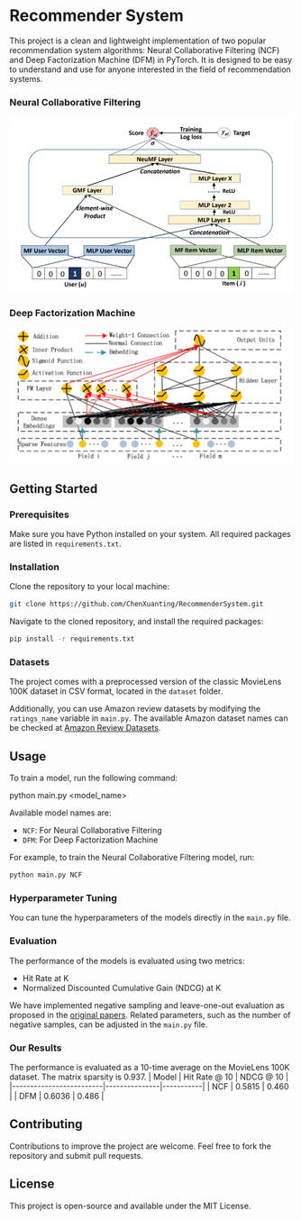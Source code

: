 # Recommender System

This project is a clean and lightweight implementation of two popular recommendation system algorithms: Neural Collaborative Filtering (NCF) and Deep Factorization Machine (DFM) in PyTorch. It is designed to be easy to understand and use for anyone interested in the field of recommendation systems.

### Neural Collaborative Filtering
![image](pics/NCF.png)

### Deep Factorization Machine
![image](pics/DFM.png)

## Getting Started

### Prerequisites

Make sure you have Python installed on your system. All required packages are listed in `requirements.txt`.

### Installation

Clone the repository to your local machine:
```bash
git clone https://github.com/ChenXuanting/RecommenderSystem.git
```
Navigate to the cloned repository, and install the required packages:
```bash
pip install -r requirements.txt
```
### Datasets

The project comes with a preprocessed version of the classic MovieLens 100K dataset in CSV format, located in the `dataset` folder.

Additionally, you can use Amazon review datasets by modifying the `ratings_name` variable in `main.py`. The available Amazon dataset names can be checked at [Amazon Review Datasets](http://snap.stanford.edu/data/amazon/productGraph/categoryFiles/).

## Usage

To train a model, run the following command:

python main.py <model_name>

Available model names are:
- `NCF`: For Neural Collaborative Filtering
- `DFM`: For Deep Factorization Machine

For example, to train the Neural Collaborative Filtering model, run:
```bash
python main.py NCF
```
### Hyperparameter Tuning

You can tune the hyperparameters of the models directly in the `main.py` file.

### Evaluation

The performance of the models is evaluated using two metrics:
- Hit Rate at K
- Normalized Discounted Cumulative Gain (NDCG) at K

We have implemented negative sampling and leave-one-out evaluation as proposed in the [original papers](https://arxiv.org/abs/1708.05031). Related parameters, such as the number of negative samples, can be adjusted in the `main.py` file.

### Our Results
The performance is evaluated as a 10-time average on the MovieLens 100K dataset. The matrix sparsity is 0.937.
| Model                   | Hit Rate @ 10 | NDCG @ 10 |
|-------------------------|---------------|-----------|
| NCF                     |   0.5815      |   0.460   |
| DFM                     |   0.6036      |   0.486   |
## Contributing

Contributions to improve the project are welcome. Feel free to fork the repository and submit pull requests.

## License

This project is open-source and available under the MIT License.
